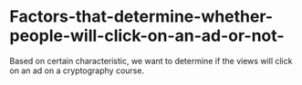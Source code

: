 # Factors-that-determine-whether-people-will-click-on-an-ad-or-not-
Based on certain characteristic, we want to determine if the views will click on an ad on a cryptography course.
